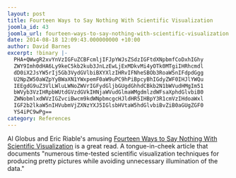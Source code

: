 ```yaml
---
layout: post
title: Fourteen Ways to Say Nothing With Scientific Visualization
joomla_id: 43
joomla_url: fourteen-ways-to-say-nothing-with-scientific-visualization
date: 2014-08-18 12:09:43.000000000 +10:00
author: David Barnes
excerpt: !binary |-
  PHA+QWwgR2xvYnVzIGFuZCBFcmljIFJpYWJsZSdzIGFtdXNpbmfCoDxhIGhy
  ZWY9Imh0dHA6Ly9keC5kb2kub3JnLzEwLjExMDkvMi4yOTk0MTgiIHRhcmdl
  dD0iX2JsYW5rIj5Gb3VydGVlbiBXYXlzIHRvIFNheSBOb3RoaW5nIFdpdGgg
  U2NpZW50aWZpYyBWaXN1YWxpemF0aW9uPC9hPiBpcyBhIGdyZWF0IHJlYWQu
  IEEgdG9uZ3VlLWluLWNoZWVrIGFydGljbGUgdGhhdCBkb2N1bWVudHMgIm51
  bWVyb3VzIHRpbWUtdGVzdGVkIHNjaWVudGlmaWMgdmlzdWFsaXphdGlvbiB0
  ZWNobmlxdWVzIGZvciBwcm9kdWNpbmcgcHJldHR5IHBpY3R1cmVzIHdoaWxl
  IGF2b2lkaW5nIHVubmVjZXNzYXJ5IGlsbHVtaW5hdGlvbiBvZiB0aGUgZGF0
  YS4iPC9wPg==
category: References
---
```

<p>Al Globus and Eric Riable's amusing <a href="http://dx.doi.org/10.1109/2.299418" target="_blank">Fourteen Ways to Say Nothing With Scientific Visualization</a> is a great read. A tongue-in-cheek article that documents "numerous time-tested scientific visualization techniques for producing pretty pictures while avoiding unnecessary illumination of the data."</p>
